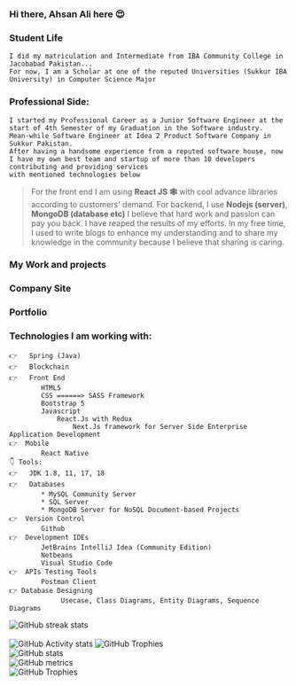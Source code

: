 ### Hi there, Ahsan Ali here 😍 

    
### Student Life
    I did my matriculation and Intermediate from IBA Community College in Jacobabad Pakistan... 
    For now, I am a Scholar at one of the reputed Universities (Sukkur IBA University) in Computer Science Major

###  Professional Side:
    I started my Professional Career as a Junior Software Engineer at the start of 4th Semester of my Graduation in the Software industry.
    Mean-while Software Engineer at Idea 2 Product Software Company in Sukkur Pakistan. 
    After having a handsome experience from a reputed software house, now I have my own best team and startup of more than 10 developers contributing and providing services 
    with mentioned technologies below
>   For the front end I am using **React JS 🕸️** with cool advance libraries according to customers' demand.
    For backend, I use **Nodejs (server)**, **MongoDB (database etc)**
    I believe that hard work and passion can pay you back. I have reaped the results of my efforts. In my free time, I used to write blogs to enhance my      understanding and to share my knowledge in the community because I believe that sharing is caring.
### My Work and projects

### Company Site

### Portfolio

### Technologies I am working with:
    👉   Spring (Java)
    👉	Blockchain 
    👉	Front End
            HTML5
            CSS ======> SASS Framework
            Bootstrap 5
            Javascript
                React.Js with Redux
                    Next.Js framework for Server Side Enterprise Application Development
    👉  Mobile
            React Native
    👇 Tools:
    👉	JDK 1.8, 11, 17, 18
    👉	Databases
            * MySQL Community Server
            * SQL Server
            * MongoDB Server for NoSQL Document-based Projects
    👉  Version Control
            Github
    👉  Development IDEs
            JetBrains IntelliJ Idea (Community Edition)
            Netbeans
            Visual Studio Code
    👉  APIs Testing Tools
            Postman Client
    👉 Database Designing
                 Usecase, Class Diagrams, Entity Diagrams, Sequence Diagrams
![GitHub streak stats](https://github-readme-streak-stats.herokuapp.com/?user=ahsan-ali49)  
<br/>
 ![GitHub Activity stats]( https://activity-graph.herokuapp.com/graph?username=ahsan-ali49)
![GitHub Trophies ](https://github-profile-trophy.vercel.app/?username=ahsan-ali49)  
![GitHub stats](https://github-readme-stats.vercel.app/api?username=ahsan-ali49&show_icons=true&theme=dark)  
![GitHub metrics](https://metrics.lecoq.io/ahsan-ali49)  
![GitHub Trophies ](https://github-readme-stats.vercel.app/api/top-langs/?username=ahsan-ali49)  
